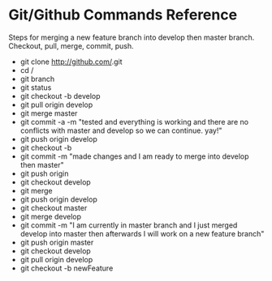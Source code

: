 Git/Github Commands Reference
=============================
Steps for merging a new feature branch into develop then master branch.  Checkout, pull, merge, commit, push.

* git clone http://github.com/<yourRepo>.git
* cd <yourLocalRepoDir>/
* git branch
* git status
* git checkout -b develop
* git pull origin develop
* git merge master
* git commit -a -m "tested and everything is working and there are no conflicts with master and develop so we can continue. yay!"
* git push origin develop
* git checkout -b <yourFeature>
* git commit -m "made changes and I am ready to merge into develop then master"
* git push origin <yourFeature>
* git checkout develop
* git merge <yourFeature>
* git push origin develop
* git checkout master
* git merge develop
* git commit -m "I am currently in master branch and I just merged develop into master then afterwards I will work on a new feature branch"
* git push origin master
* git checkout develop
* git pull origin develop
* git checkout -b newFeature
